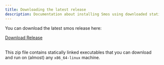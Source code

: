 ```yaml
---
title: Downloading the latest release
description: Documentation about installing Smos using downloaded statically-linked binaries
---
```


You can download the latest smos release here:

<a class="button" href=/assets/smos-release.zip>
  Download Release
</a>
</br>
</br>

This zip file contains statically linked executables that you can download and run on (almost) any `x86_64-linux` machine.

